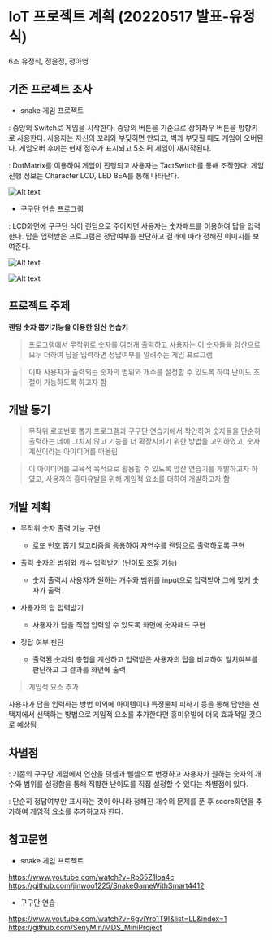 # IoT 프로젝트 계획 (20220517 발표-유정식)
6조 유정식, 정윤정, 정아영

## 기존 프로젝트 조사

* snake 게임 프로젝트

: 중앙의 Switch로 게임을 시작한다. 중앙의 버튼을 기준으로 상하좌우 버튼을 방향키로 사용한다. 사용자는 자신의 꼬리와 부딪히면 안되고, 벽과 부딪힐 때도 게임이 오버된다. 게임오버 후에는 현재 점수가 표시되고 5초 뒤 게임이 재시작된다.

: DotMatrix를 이용하여 게임이 진행되고 사용자는 TactSwitch를 통해 조작한다. 게임 진행 정보는 Character LCD, LED 8EA를 통해 나타난다.

![Alt text](https://github.com/qkrejr00/2022_IoTProgramming_Team6/blob/master/img/snake.JPG)

* 구구단 연습 프로그램

: LCD화면에 구구단 식이 랜덤으로 주어지면 사용자는 숫자패드를 이용하여 답을 입력한다. 답을 입력받은 프로그램은 정답여부를 판단하고 결과에 따라 정해진 이미지를 보여준다.

![Alt text](https://github.com/qkrejr00/2022_IoTProgramming_Team6/blob/master/img/x.JPG)

![Alt text](https://github.com/qkrejr00/2022_IoTProgramming_Team6/blob/master/img/right.JPG)

## 프로젝트 주제
**랜덤 숫자 뽑기기능을 이용한 암산 연습기**

>프로그램에서 무작위로 숫자를 여러개 출력하고 사용자는 이 숫자들을 암산으로 모두 더하여 답을 입력하면 정답여부를 알려주는 게임 프로그램

>이때 사용자가 출력되는 숫자의 범위와 개수를 설정할 수 있도록 하여 난이도 조절이 가능하도록 하고자 함

## 개발 동기
>무작위 로또번호 뽑기 프로그램과 구구단 연습기에서 착안하여 숫자들을 단순히 출력하는 데에 그치지 않고 기능을 더 확장시키기 위한 방법을 고민하였고, 숫자계산이라는 아이디어를 떠올림

>이 아이디어를 교육적 목적으로 활용할 수 있도록 암산 연습기를 개발하고자 하였고, 사용자의 흥미유발을 위해 게임적 요소를 더하여 개발하고자 함

## 개발 계획
* 무작위 숫자 출력 기능 구현
  * 로또 번호 뽑기 알고리즘을 응용하여 자연수를 랜덤으로 출력하도록 구현
  
* 출력 숫자의 범위와 개수 입력받기 (난이도 조절 기능)
  * 숫자 출력시 사용자가 원하는 개수와 범위를 input으로 입력받아 그에 맞게 숫자가 출력
  
* 사용자의 답 입력받기
  * 사용자가 답을 직접 입력할 수 있도록 화면에 숫자패드 구현
  
* 정답 여부 판단
  * 출력된 숫자의 총합을 계산하고 입력받은 사용자의 답을 비교하여 일치여부를 판단하고 그 결과를 화면에 출력

> 게임적 요소 추가
  
  사용자가 답을 입력하는 방법 이외에 아이템이나 특정물체 피하기 등을 통해 답안을 선택지에서 선택하는 방법으로 게임적 요소를 추가한다면 흥미유발에 더욱 효과적일 것으로 예상됨
  
## 차별점

: 기존의 구구단 게임에서 연산을 덧셈과 뺄셈으로 변경하고 사용자가 원하는 숫자의 개수와 범위를 설정함을 통해 적합한 난이도를 직접 설정할 수 있다는 차별점이 있다.
 
: 단순히 정답여부만 표시하는 것이 아니라 정해진 개수의 문제를 푼 후 score화면을 추가하여 게임적 요소를 추가하고자 한다.
  
## 참고문헌
  
  * snake 게임 프로젝트
  
  https://www.youtube.com/watch?v=Rp65Z1loa4c
  https://github.com/jinwoo1225/SnakeGameWithSmart4412
  
  * 구구단 연습 

 https://www.youtube.com/watch?v=6gviYro1T9I&list=LL&index=1
 https://github.com/SenyMin/MDS_MiniProject
